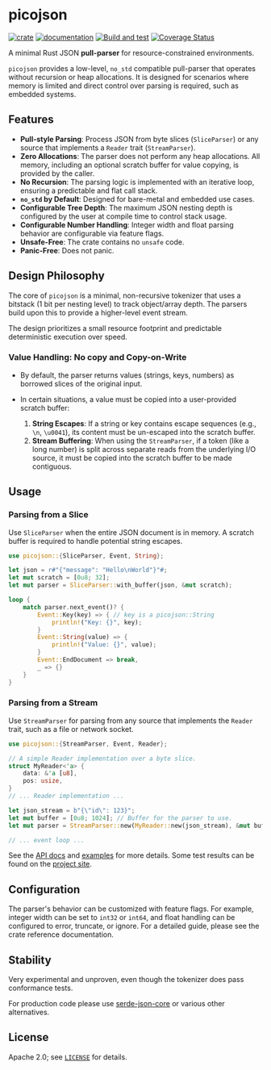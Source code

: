 # picojson

[![crate](https://img.shields.io/crates/v/picojson.svg)](https://crates.io/crates/picojson)
[![documentation](https://docs.rs/picojson/badge.svg)](https://docs.rs/picojson/)
[![Build and test](https://github.com/kaidokert/picojson-rs/actions/workflows/build.yaml/badge.svg)](https://github.com/kaidokert/picojson-rs/actions/workflows/build.yaml)
[![Coverage Status](https://coveralls.io/repos/github/kaidokert/picojson-rs/badge.svg?branch=main)](https://coveralls.io/github/kaidokert/picojson-rs?branch=main)

A minimal Rust JSON **pull-parser** for resource-constrained environments.

`picojson` provides a low-level, `no_std` compatible pull-parser that operates without recursion or heap allocations. It is designed for scenarios where memory is limited and direct control over parsing is required, such as embedded systems.

## Features

- **Pull-style Parsing**: Process JSON from byte slices (`SliceParser`) or any source that implements a `Reader` trait (`StreamParser`).
- **Zero Allocations**: The parser does not perform any heap allocations. All memory, including an optional scratch buffer for value copying, is provided by the caller.
- **No Recursion**: The parsing logic is implemented with an iterative loop, ensuring a predictable and flat call stack.
- **`no_std` by Default**: Designed for bare-metal and embedded use cases.
- **Configurable Tree Depth**: The maximum JSON nesting depth is configured by the user at compile time to control stack usage.
- **Configurable Number Handling**: Integer width and float parsing behavior are configurable via feature flags.
- **Unsafe-Free**: The crate contains no `unsafe` code.
- **Panic-Free**: Does not panic.

## Design Philosophy

The core of `picojson` is a minimal, non-recursive tokenizer that uses a bitstack (1 bit per nesting level) to track object/array depth. The parsers build upon this to provide a higher-level event stream.

The design prioritizes a small resource footprint and predictable deterministic execution over speed.

### Value Handling: No copy and Copy-on-Write

- By default, the parser returns values (strings, keys, numbers) as borrowed slices of the original input.

- In certain situations, a value must be copied into a user-provided scratch buffer:
    1.  **String Escapes**: If a string or key contains escape sequences (e.g., `\n`, `\u0041`), its content must be un-escaped into the scratch buffer.
    2.  **Stream Buffering**: When using the `StreamParser`, if a token (like a long number) is split across separate reads from the underlying I/O source, it must be copied into the scratch buffer to be made contiguous.

## Usage

### Parsing from a Slice

Use `SliceParser` when the entire JSON document is in memory. A scratch buffer is required to handle potential string escapes.

```rust
use picojson::{SliceParser, Event, String};

let json = r#"{"message": "Hello\nWorld"}"#;
let mut scratch = [0u8; 32];
let mut parser = SliceParser::with_buffer(json, &mut scratch);

loop {
    match parser.next_event()? {
        Event::Key(key) => { // key is a picojson::String
            println!("Key: {}", key);
        }
        Event::String(value) => {
            println!("Value: {}", value);
        }
        Event::EndDocument => break,
        _ => {}
    }
}
```

### Parsing from a Stream

Use `StreamParser` for parsing from any source that implements the `Reader` trait, such as a file or network socket.

```rust
use picojson::{StreamParser, Event, Reader};

// A simple Reader implementation over a byte slice.
struct MyReader<'a> {
    data: &'a [u8],
    pos: usize,
}
// ... Reader implementation ...

let json_stream = b"{\"id\": 123}";
let mut buffer = [0u8; 1024]; // Buffer for the parser to use.
let mut parser = StreamParser::new(MyReader::new(json_stream), &mut buffer);

// ... event loop ...
```

See the [API docs](https://docs.rs/picojson/) and [examples](https://github.com/kaidokert/picojson-rs/tree/main/picojson/examples) for more details. Some test results can be found on the [project site](https://kaidokert.github.io/picojson-rs/).

## Configuration

The parser's behavior can be customized with feature flags. For example, integer width can be set to `int32` or `int64`, and float handling can be configured to error, truncate, or ignore. For a detailed guide, please see the crate reference documentation.

## Stability

Very experimental and unproven, even though the tokenizer does pass conformance tests.

For production code please use [serde-json-core](https://crates.io/crates/serde-json-core) or various other alternatives.

## License

Apache 2.0; see [`LICENSE`](LICENSE) for details.
